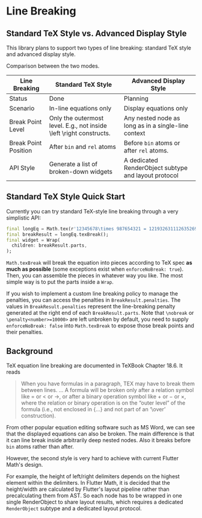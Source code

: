 # Line Breaking

## Standard TeX Style vs. Advanced Display Style
This library plans to support two types of line breaking: standard TeX style and advanced display style.

Comparison between the two modes.

| Line Breaking        | Standard TeX Style                                                  | Advanced Display Style                               |
|----------------------|---------------------------------------------------------------------|------------------------------------------------------|
| Status               | Done                                                                | Planning                                             |
| Scenario             | In-line equations only                                              | Display equations only                               |
| Break Point Level    | Only the outermost level. E.g., not inside \left \right constructs. | Any nested node as long as in a single-line context  |
| Break Point Position | After `bin` and `rel` atoms                                         | Before `bin` atoms or after `rel` atoms.             |
| API Style            | Generate a list of broken-down widgets                              | A dedicated RenderObject subtype and layout protocol |

## Standard TeX Style Quick Start
 Currently you can try standard TeX-style line breaking through a very simplistic API:

```dart
final longEq = Math.tex(r'12345678\times 987654321 = 121932631112635269');
final breakResult = longEq.texBreak();
final widget = Wrap(
  children: breakResult.parts,
);
```
`Math.texBreak` will break the equation into pieces according to TeX spec **as much as possible** (some exceptions exist when `enforceNoBreak: true`). Then, you can assemble the pieces in whatever way you like. The most simple way is to put the parts inside a `Wrap`.

If you wish to implement a custom line breaking policy to manage the penalties, you can access the penalties in `BreakResult.penalties`. The values in `BreakResult.penalties` represent the line-breaking penalty generated at the right end of each `BreakResult.parts`. Note that `\nobreak` or `\penalty<number>=10000>` are left unbroken by default, you need to supply `enforceNoBreak: false` into `Math.texBreak` to expose those break points and their penalties.


## Background
TeX equation line breaking are documented in TeXBook Chapter 18.6. It reads
> When you have formulas in a paragraph, TEX may have to
break them between lines. ... A formula will be broken only after a relation symbol like = or < or →,
or after a binary operation symbol like + or − or ×, where the relation or binary
operation is on the “outer level” of the formula (i.e., not enclosed in {...} and
not part of an ‘\over’ construction).

From other popular equation editing software such as MS Word, we can see that the displayed equations can also be broken. The main difference is that it can line break inside arbitrarily deep nested nodes. Also it breaks before `bin` atoms rather than after.

However, the second style is very hard to achieve with current Flutter Math's design.

For example, the height of left/right delimiters depends on the highest element within the delimiters. In Flutter Math, it is decided that the height/width are calculated by Flutter's layout pipeline rather than precalculating them from AST. So each node has to be wrapped in one single RenderObject to share layout results, which requires a dedicated `RenderObject` subtype and a dedicated layout protocol.
